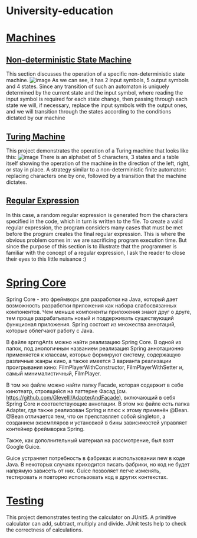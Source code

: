 # University-education

# [Machines](https://github.com/Glevelll/University-education/tree/main/Machines)

## [Non-deterministic State Machine](https://github.com/Glevelll/University-education/tree/main/Machines/Machine)

This section discusses the operation of a specific non-deterministic state machine.
![image](https://user-images.githubusercontent.com/113721736/215865928-63f2a50b-5661-44fb-a447-85c467c338de.png)
As we can see, it has 2 input symbols, 5 output symbols and 4 states. Since any transition of such an automaton is uniquely determined by the current state and the input symbol, where reading the input symbol is required for each state change, then passing through each state we will, if necessary, replace the input symbols with the output ones, and we will transition through the states according to the conditions dictated by our machine


## [Turing Machine](https://github.com/Glevelll/University-education/tree/main/Machines/Turing)

This project demonstrates the operation of a Turing machine that looks like this:
![image](https://user-images.githubusercontent.com/113721736/215868756-600dc010-c97d-4eb2-9c67-c1f73518ae68.png)
There is an alphabet of 5 characters, 3 states and a table itself showing the operation of the machine in the direction of the left, right, or stay in place.
A strategy similar to a non-deterministic finite automaton: replacing characters one by one, followed by a transition that the machine dictates.

## [Regular Expression](https://github.com/Glevelll/University-education/tree/main/Machines/Regular)

In this case, a random regular expression is generated from the characters specified in the code, which in turn is written to the file. To create a valid regular expression, the program considers many cases that must be met before the program creates the final regular expression. This is where the obvious problem comes in: we are sacrificing program execution time. But since the purpose of this section is to illustrate that the programmer is familiar with the concept of a regular expression, I ask the reader to close their eyes to this little nuisance :)





# [Spring Core](https://github.com/Glevelll/University-education/tree/main/SprngAntns)
Spring Core - это фреймворк для разработки на Java, который дает возможность разработки приложения как набора слабосвязанных компонентов. Чем меньше компоненты приложения знают друг о друге, тем проще разрабатывать новый и поддерживать существующий функционал приложения. Spring состоит из множества аннотаций, которые облегчают работу с Java.

В файле sprngAnts можно найти реализацию Spring Core. В одной из папок, под анологичным названием реализация Spring аннотационно применяется к классам, которые формируют систему, содержащую различные жанры кино, а также имеется 3 варианта реализации проигрывания кино: FilmPlayerWithConstructor, FilmPlayerWithSetter и, самый минималистичный, FilmPlayer.

В том же файле можно найти папку Facade, которая содержит в себе кинотеатр, строящийся на паттерне Фасад (см. https://github.com/Glevelll/AdapterAndFacade), включающий в себя Spring Core и соответствующие аннотации. В этом же файле есть папка Adapter, где также реализован Spring и плюс к этому применён @Bean. @Bean отличается тем, что он прелставляет собой singleton, а созданием экземпляров и установкой в бины зависимостей управляет контейнер фреймворка Spring.

Также, как дополнительный материал на рассмотрение, был взят Google Guice.

Guice устраняет потребность в фабриках и использовании new в коде Java. В некоторых случаях приходится писать фабрики, но код не будет напрямую зависеть от них. Guice позволяет легче изменять, тестировать и повторно использовать код в других контекстах.





# [Testing](https://github.com/Glevelll/University-education/tree/main/Testing/Calculator)

This project demonstrates testing the calculator on JUnit5. A primitive calculator can add, subtract, multiply and divide. JUnit tests help to check the correctness of calculations.
